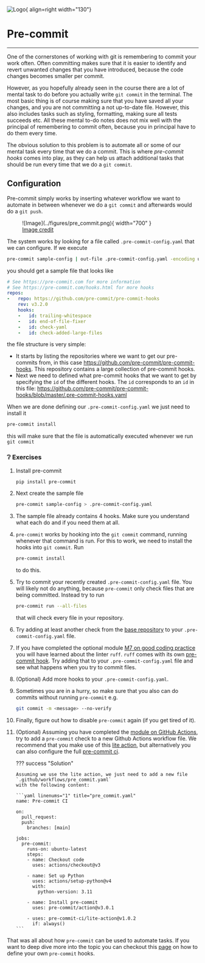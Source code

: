 ![Logo](../figures/icons/precommit.png){ align=right width="130"}

# Pre-commit

---

One of the cornerstones of working with git is remembering to commit your work often. Often committing makes sure
that it is easier to identify and revert unwanted changes that you have introduced, because the code changes becomes
smaller per commit.

However, as you hopefully already seen in the course there are a lot of mental task to do before you actually write
`git commit` in the terminal. The most basic thing is of course making sure that you have saved all your changes, and
you are not committing a not up-to-date file. However, this also includes tasks such as styling, formatting, making
sure all tests succeeds etc. All these mental to-do notes does not mix well with the principal of remembering to commit
often, because you in principal have to do them every time.

The obvious solution to this problem is to automate all or some of our mental task every time that we do a commit. This
is where *pre-commit hooks* comes into play, as they can help us attach additional tasks that should be run every time
that we do a `git commit`.

## Configuration

Pre-commit simply works by inserting whatever workflow we want to automate in between whenever we do a `git commit` and
afterwards would do a `git push`.

<figure markdown>
![Image](../figures/pre_commit.png){ width="700" }
<figcaption>
<a href="https://ljvmiranda921.github.io/notebook/2018/06/21/precommits-using-black-and-flake8/"> Image credit </a>
</figcaption>
</figure>

The system works by looking for a file called `.pre-commit-config.yaml` that we can configure. If we execute

```bash
pre-commit sample-config | out-file .pre-commit-config.yaml -encoding utf8
```

you should get a sample file that looks like

```yaml
# See https://pre-commit.com for more information
# See https://pre-commit.com/hooks.html for more hooks
repos:
-   repo: https://github.com/pre-commit/pre-commit-hooks
    rev: v3.2.0
    hooks:
    -   id: trailing-whitespace
    -   id: end-of-file-fixer
    -   id: check-yaml
    -   id: check-added-large-files
```

the file structure is very simple:

* It starts by listing the repositories where we want to get our pre-commits from, in this case
  <https://github.com/pre-commit/pre-commit-hooks>. This repository contains a large collection of pre-commit hooks.
* Next we need to defined what pre-commit hooks that we want to get by specifying the `id` of the different hooks.
  The `id` corresponds to an `id` in this file:
  <https://github.com/pre-commit/pre-commit-hooks/blob/master/.pre-commit-hooks.yaml>

When we are done defining our `.pre-commit-config.yaml` we just need to install it

```bash
pre-commit install
```

this will make sure that the file is automatically executed whenever we run `git commit`

### ❔ Exercises

1. Install pre-commit

    ```bash
    pip install pre-commit
    ```

2. Next create the sample file

    ```bash
    pre-commit sample-config > .pre-commit-config.yaml
    ```

3. The sample file already contains 4 hooks. Make sure you understand what each do and if you need them at all.

4. `pre-commit` works by hooking into the `git commit` command, running whenever that command is run. For this to work,
    we need to install the hooks into `git commit`. Run

    ```bash
    pre-commit install
    ```

    to do this.

5. Try to commit your recently created `.pre-commit-config.yaml` file. You will likely not do anything, because
    `pre-commit` only check files that are being committed. Instead try to run

    ```bash
    pre-commit run --all-files
    ```

    that will check every file in your repository.

6. Try adding at least another check from the [base repository](https://github.com/pre-commit/pre-commit-hooks) to your
    `.pre-commit-config.yaml` file.

7. If you have completed the optional module
    [M7 on good coding practice](../s2_organisation_and_version_control/good_coding_practice.md) you will have learned
    about the linter `ruff`. `ruff` comes with its own [pre-commit hook](https://github.com/astral-sh/ruff-pre-commit).
    Try adding that to your `.pre-commit-config.yaml` file and see what happens when you try to commit files.

8. (Optional) Add more hooks to your `.pre-commit-config.yaml`.

9. Sometimes you are in a hurry, so make sure that you also can do commits without running `pre-commit` e.g.

    ```bash
    git commit -m <message> --no-verify
    ```

10. Finally, figure out how to disable `pre-commit` again (if you get tired of it).

11. (Optional) Assuming you have completed the [module on GitHub Actions](github_actions.md), try to add a `pre-commit`
    check to a new Github Actions workflow file. We recommend that you make use of this 
    [lite action](https://github.com/pre-commit-ci/lite-action), but alternatively you can also configure the full
    [pre-commit ci](https://pre-commit.ci/).

    ??? success "Solution"

        Assuming we use the lite action, we just need to add a new file `.github/workflows/pre_commit.yaml`
        with the following content:

        ```yaml linenums="1" title="pre_commit.yaml"
        name: Pre-commit CI
        
        on:
          pull_request:
          push:
            branches: [main]
        
        jobs:
          pre-commit:
            runs-on: ubuntu-latest
            steps:
            - name: Checkout code
              uses: actions/checkout@v3

            - name: Set up Python
              uses: actions/setup-python@v4
              with:
                python-version: 3.11

            - name: Install pre-commit
              uses: pre-commit/action@v3.0.1

            - uses: pre-commit-ci/lite-action@v1.0.2
              if: always()
        ```


That was all about how `pre-commit` can be used to automate tasks. If you want to deep dive more into the topic you
can checkout this [page](https://pre-commit.com/#python) on how to define your own `pre-commit` hooks.
